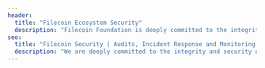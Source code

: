 ```yaml
---
header:
  title: "Filecoin Ecosystem Security"
  description: "Filecoin Foundation is deeply committed to the integrity and security of the Filecoin network. Robust security practices are vital for developing, maintaining, and operating resilient systems – enabling the Filecoin community to innovate and grow."
seo:
  title: "Filecoin Security | Audits, Incident Response and Monitoring, Resources"
  description: "We are deeply committed to the integrity and security of the Filecoin ecosystem. Robust security practices are vital for developing, maintaining, and operating the Filecoin network."
---
```

